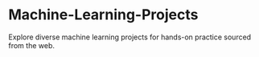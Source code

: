 # Machine-Learning-Projects
Explore diverse machine learning projects for hands-on practice sourced from the web.
